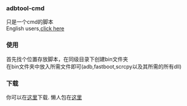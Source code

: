 ### **adbtool-cmd**
只是一个cmd的脚本  
English users,[click here](https://github.com/cyjboost/adbtool-cmd/tree/english)     
### 使用      
首先找个位置存放脚本，在同级目录下创建bin文件夹    
在bin文件夹中放入所需文件即可(adb,fastboot,scrcpy以及其所需的所有dll)      
### 下载      
你可以在[这里](https://github.com/cyjboost/adbtool-cmd)下载.
懒人包在[这里](https://github.com/cyjboost/adbtool-cmd/releases)
